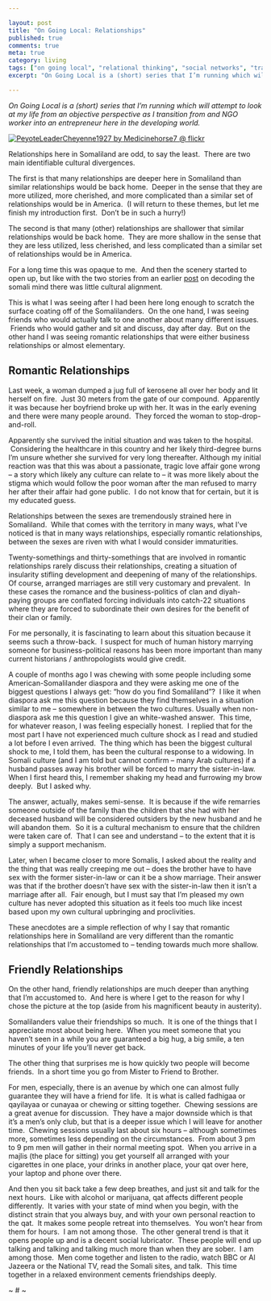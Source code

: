 ```yaml
---

layout: post
title: "On Going Local: Relationships"
published: true
comments: true
meta: true
category: living
tags: ["on going local", "relational thinking", "social networks", "traditional leaders"]
excerpt: "On Going Local is a (short) series that I’m running which will attempt to look at my life from an objective perspective as I transition from and NGO worker into an entrepreneur here in the developing world. This post is about relationships."

---
```


*On Going Local is a (short) series that I’m running which will attempt to look at my life from an objective perspective as I transition from and NGO worker into an entrepreneur here in the developing world.*

[![PeyoteLeaderCheyenne1927 by Medicinehorse7 @ flickr][2]][2]

Relationships here in Somaliland are odd, to say the least.  There are two main identifiable cultural divergences.


The first is that many relationships are deeper here in Somaliland than similar relationships would be back home.  Deeper in the sense that they are more utilized, more cherished, and more complicated than a similar set of relationships would be in America.  (I will return to these themes, but let me finish my introduction first.  Don’t be in such a hurry!)

The second is that many (other) relationships are shallower that similar relationships would be back home.  They are more shallow in the sense that they are less utilized, less cherished, and less complicated than a similar set of relationships would be in America.

For a long time this was opaque to me.  And then the scenery started to open up, but like with the two stories from an earlier [post][2] on decoding the somali mind there was little cultural alignment.

 [2]: http://www.caseykuhlman.com/?p=421

This is what I was seeing after I had been here long enough to scratch the surface coating off of the Somalilanders.  On the one hand, I was seeing friends who would actually talk to one another about many different issues.  Friends who would gather and sit and discuss, day after day.  But on the other hand I was seeing romantic relationships that were either business relationships or almost elementary.

## Romantic Relationships

Last week, a woman dumped a jug full of kerosene all over her body and lit herself on fire.  Just 30 meters from the gate of our compound.  Apparently it was because her boyfriend broke up with her. It was in the early evening and there were many people around.  They forced the woman to stop-drop-and-roll.

Apparently she survived the initial situation and was taken to the hospital.  Considering the healthcare in this country and her likely third-degree burns I’m unsure whether she survived for very long thereafter. Although my initial reaction was that this was about a passionate, tragic love affair gone wrong – a story which likely any culture can relate to – it was more likely about the stigma which would follow the poor woman after the man refused to marry her after their affair had gone public.  I do not know that for certain, but it is my educated guess.

Relationships between the sexes are tremendously strained here in Somaliland.  While that comes with the territory in many ways, what I’ve noticed is that in many ways relationships, especially romantic relationships, between the sexes are riven with what I would consider immaturities.

Twenty-somethings and thirty-somethings that are involved in romantic relationships rarely discuss their relationships, creating a situation of insularity stifling development and deepening of many of the relationships. Of course, arranged marriages are still very customary and prevalent.  In these cases the romance and the business-politics of clan and diyah-paying groups are conflated forcing individuals into catch-22 situations where they are forced to subordinate their own desires for the benefit of their clan or family.

For me personally, it is fascinating to learn about this situation because it seems such a throw-back.  I suspect for much of human history marrying someone for business-political reasons has been more important than many current historians / anthropologists would give credit.

A couple of months ago I was chewing with some people including some American-Somalilander diaspora and they were asking me one of the biggest questions I always get: “how do you find Somaliland”?  I like it when diaspora ask me this question because they find themselves in a situation similar to me – somewhere in between the two cultures. Usually when non-diaspora ask me this question I give an white-washed answer.  This time, for whatever reason, I was feeling especially honest.  I replied that for the most part I have not experienced much culture shock as I read and studied a lot before I even arrived.  The thing which has been the biggest cultural shock to me, I told them, has been the cultural response to a widowing. In Somali culture (and I am told but cannot confirm – many Arab cultures) if a husband passes away his brother will be forced to marry the sister-in-law. When I first heard this, I remember shaking my head and furrowing my brow deeply.  But I asked why.

The answer, actually, makes semi-sense.  It is because if the wife remarries someone outside of the family than the children that she had with her deceased husband will be considered outsiders by the new husband and he will abandon them.  So it is a cultural mechanism to ensure that the children were taken care of.  That I can see and understand – to the extent that it is simply a support mechanism.

Later, when I became closer to more Somalis, I asked about the reality and the thing that was really creeping me out – does the brother have to have sex with the former sister-in-law or can it be a show marriage. Their answer was that if the brother doesn’t have sex with the sister-in-law then it isn’t a marriage after all.  Fair enough, but I must say that I’m pleased my own culture has never adopted this situation as it feels too much like incest based upon my own cultural upbringing and proclivities.

These anecdotes are a simple reflection of why I say that romantic relationships here in Somaliland are very different than the romantic relationships that I’m accustomed to – tending towards much more shallow.

## Friendly Relationships

On the other hand, friendly relationships are much deeper than anything that I’m accustomed to.  And here is where I get to the reason for why I chose the picture at the top (aside from his magnificent beauty in austerity).

Somalilanders value their friendships so much.  It is one of the things that I appreciate most about being here.  When you meet someone that you haven’t seen in a while you are guaranteed a big hug, a big smile, a ten minutes of your life you’ll never get back.

The other thing that surprises me is how quickly two people will become friends.  In a short time you go from Mister to Friend to Brother.

For men, especially, there is an avenue by which one can almost fully guarantee they will have a friend for life.  It is what is called fadhigaa or qayilayaa or cunayaa or chewing or sitting together.  Chewing sessions are a great avenue for discussion.  They have a major downside which is that it’s a men’s only club, but that is a deeper issue which I will leave for another time.  Chewing sessions usually last about six hours – although sometimes more, sometimes less depending on the circumstances.  From about 3 pm to 9 pm men will gather in their normal meeting spot.  When you arrive in a majlis (the place for sitting) you get yourself all arranged with your cigarettes in one place, your drinks in another place, your qat over here, your laptop and phone over there.

And then you sit back take a few deep breathes, and just sit and talk for the next hours.  Like with alcohol or marijuana, qat affects different people differently.  It varies with your state of mind when you begin, with the distinct strain that you always buy, and with your own personal reaction to the qat.  It makes some people retreat into themselves.  You won’t hear from them for hours.  I am not among those.  The other general trend is that it opens people up and is a decent social lubricator.  These people will end up talking and talking and talking much more than when they are sober.  I am among those.  Men come together and listen to the radio, watch BBC or Al Jazeera or the National TV, read the Somali sites, and talk.  This time together in a relaxed environment cements friendships deeply.

~ # ~